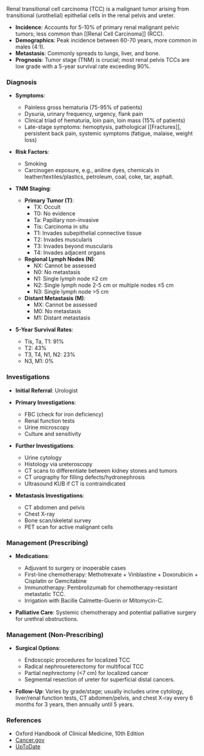 Renal transitional cell carcinoma (TCC) is a malignant tumor arising from transitional (urothelial) epithelial cells in the renal pelvis and ureter.

- **Incidence**: Accounts for 5-10% of primary renal malignant pelvic tumors; less common than [[Renal Cell Carcinoma]] (RCC).
- **Demographics**: Peak incidence between 60-70 years, more common in males (4:1).
- **Metastasis**: Commonly spreads to lungs, liver, and bone.
- **Prognosis**: Tumor stage (TNM) is crucial; most renal pelvis TCCs are low grade with a 5-year survival rate exceeding 90%.

### Diagnosis

- **Symptoms**:
  - Painless gross hematuria (75-95% of patients)
  - Dysuria, urinary frequency, urgency, flank pain
  - Clinical triad of hematuria, loin pain, loin mass (15% of patients)
  - Late-stage symptoms: hemoptysis, pathological [[Fractures]], persistent back pain, systemic symptoms (fatigue, malaise, weight loss)

- **Risk Factors**: 
  - Smoking
  - Carcinogen exposure, e.g., aniline dyes, chemicals in leather/textiles/plastics, petroleum, coal, coke, tar, asphalt.

- **TNM Staging**: 
  - **Primary Tumor (T)**:
    - TX: Occult
    - T0: No evidence
    - Ta: Papillary non-invasive
    - Tis: Carcinoma in situ
    - T1: Invades subepithelial connective tissue
    - T2: Invades muscularis
    - T3: Invades beyond muscularis
    - T4: Invades adjacent organs
  - **Regional Lymph Nodes (N)**:
    - NX: Cannot be assessed
    - N0: No metastasis
    - N1: Single lymph node ≤2 cm
    - N2: Single lymph node 2-5 cm or multiple nodes ≤5 cm
    - N3: Single lymph node >5 cm
  - **Distant Metastasis (M)**:
    - MX: Cannot be assessed
    - M0: No metastasis
    - M1: Distant metastasis

- **5-Year Survival Rates**:
  - Tis, Ta, T1: 91%
  - T2: 43%
  - T3, T4, N1, N2: 23%
  - N3, M1: 0%

### Investigations

- **Initial Referral**: Urologist
- **Primary Investigations**:
  - FBC (check for iron deficiency)
  - Renal function tests
  - Urine microscopy
  - Culture and sensitivity

- **Further Investigations**:
  - Urine cytology
  - Histology via ureteroscopy
  - CT scans to differentiate between kidney stones and tumors 
  - CT urography for filling defects/hydronephrosis
  - Ultrasound KUB if CT is contraindicated

- **Metastasis Investigations**:
  - CT abdomen and pelvis
  - Chest X-ray
  - Bone scan/skeletal survey
  - PET scan for active malignant cells

### Management (Prescribing)

- **Medications**:
  - Adjuvant to surgery or inoperable cases
  - First-line chemotherapy: Methotrexate + Vinblastine + Doxorubicin + Cisplatin or Gemcitabine
  - Immunotherapy: Pembrolizumab for chemotherapy-resistant metastatic TCC.
  - Irrigation with Bacille Calmette-Guerin or Mitomycin-C.

- **Palliative Care**: Systemic chemotherapy and potential palliative surgery for urethral obstructions.

### Management (Non-Prescribing)

- **Surgical Options**:
  - Endoscopic procedures for localized TCC
  - Radical nephroureterectomy for multifocal TCC
  - Partial nephrectomy (<7 cm) for localized cancer
  - Segmental resection of ureter for superficial distal cancers.

- **Follow-Up**: Varies by grade/stage; usually includes urine cytology, liver/renal function tests, CT abdomen/pelvis, and chest X-ray every 6 months for 3 years, then annually until 5 years.

### References
- Oxford Handbook of Clinical Medicine, 10th Edition
- [Cancer.gov](https://www.cancer.gov/types/kidney/patient/transitional-cell-treatment-pdq)
- [UpToDate](https://www.uptodate.com/contents/malignancies-of-the-renal-pelvis-and-ureter?search=transitional%20cell%20carcinoma&source=search_result&selectedTitle=4~150&usage_type=default&display_rank=4)